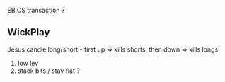 EBICS transaction ?

## WickPlay

Jesus candle long/short - first up => kills shorts, then down => kills longs
1. low lev
2. stack bits / stay flat ?



